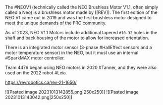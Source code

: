 The #NEOV1 (technically called the NEO Brushless Motor V1.1, often simply called a Neo) is a brushless motor made by [[REV]]. The first edition of the NEO V1 came out in 2019 and was the first brushless motor designed to meet the unique demands of the FRC community.

As of 2023, NEO V1.1 Motors include additional tapered `#10-32` holes in the shaft and back housing of the motor to allow for increased orientation.

There is an integrated motor sensor (3-phase #HallEffect sensors and a motor temperature sensor) in the NEO, but it must use an internal #SparkMAX motor controller.

Team 4476 began using NEO motors in 2020 #Tanner, and they were also used on the 2022 robot #Leia. 

https://revrobotics.ca/rev-21-1650/

![[Pasted image 20231013142855.png|250x250]]
![[Pasted image 20231013143042.png|250x250]]